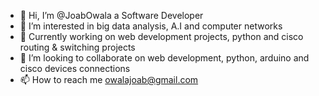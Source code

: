 - 👋 Hi, I’m @JoabOwala a Software Developer
- 👀 I’m interested in big data analysis, A.I and computer networks
- 🌱 Currently working on web development projects, python and cisco routing & switching projects
- 💞️ I’m looking to collaborate on web development, python, arduino and cisco devices connections
- 📫 How to reach me owalajoab@gmail.com

<!---
JoabOwala/JoabOwala is a ✨ special ✨ repository because its `README.md` (this file) appears on your GitHub profile.
You can click the Preview link to take a look at your changes.
--->
